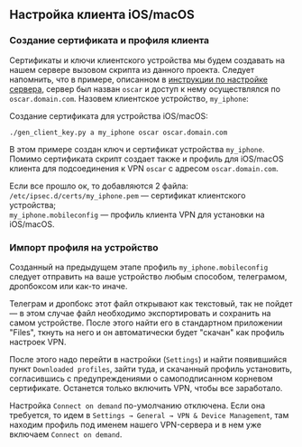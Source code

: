 ## Настройка клиента iOS/macOS

### Создание сертификата и профиля клиента

Сертификаты и ключи клиентского устройства мы будем создавать на нашем сервере вызовом скрипта из данного проекта. 
Следует напомнить, что в примере, описанном в [инструкции по настройке сервера](server.html), сервер был назван 
`oscar` и доступ к нему осуществлялся по `oscar.domain.com`. Назовем клиентское устройство, `my_iphone`:

Создание сертификата для устройства iOS/macOS:

```
./gen_client_key.py a my_iphone oscar oscar.domain.com
```

В этом примере создан ключ и сертификат устройства `my_iphone`. Помимо сертификата скрипт создает также и профиль 
для iOS/macOS клиента для подсоединения к VPN `oscar` с адресом `oscar.domain.com`.

Если все прошло ок, то добавляются 2 файла:  
`/etc/ipsec.d/certs/my_iphone.pem` — сертификат клиентского устройства;  
`my_iphone.mobileconfig` — профиль клиента VPN для установки на iOS/macOS.

### Импорт профиля на устройство

Созданный на предыдущем этапе профиль `my_iphone.mobileconfig` следует отправить на ваше устройство любым 
способом, телеграмом, дропбоксом или как-то иначе.

Телеграм и дропбокс этот файл открывают как текстовый, так не пойдет — в этом случае файл необходимо экспортировать и 
сохранить на самом устройстве. После этого найти его в стандартном приложении 
"Files", ткнуть на него и он автоматически будет "скачан" как профиль настроек VPN.

После этого надо перейти в настройки (`Settings`) и найти появившийся пункт `Downloaded profiles`, зайти туда, и скачанный профиль установить, 
согласившись с предупреждениями о самоподписанном корневом сертификате. Останется только включить VPN, чтобы все 
заработало.

Настройка `Connect on demand` по-умолчанию отключена. Если она требуется, 
то идем в `Settings → General → VPN & Device Management`, там находим профиль под именем нашего 
VPN-сервера и в нем уже включаем `Connect on demand`.
